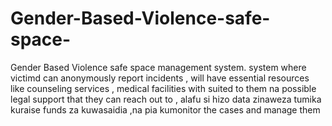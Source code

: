 # Gender-Based-Violence-safe-space-
Gender Based Violence safe space management system.
 system where victimd can anonymously report incidents , 
 will have essential resources like counseling services ,
 medical facilities  with suited to them na possible legal support 
 that they can reach out to , alafu si hizo data zinaweza tumika kuraise funds za kuwasaidia ,na pia kumonitor the cases  and manage them
